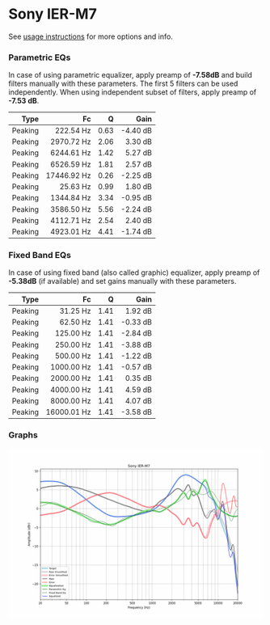 # Sony IER-M7
See [usage instructions](https://github.com/jaakkopasanen/AutoEq#usage) for more options and info.

### Parametric EQs
In case of using parametric equalizer, apply preamp of **-7.58dB** and build filters manually
with these parameters. The first 5 filters can be used independently.
When using independent subset of filters, apply preamp of **-7.53 dB**.

| Type    | Fc          |    Q | Gain     |
|--------:|------------:|-----:|---------:|
| Peaking | 222.54 Hz   | 0.63 | -4.40 dB |
| Peaking | 2970.72 Hz  | 2.06 | 3.30 dB  |
| Peaking | 6244.61 Hz  | 1.42 | 5.27 dB  |
| Peaking | 6526.59 Hz  | 1.81 | 2.57 dB  |
| Peaking | 17446.92 Hz | 0.26 | -2.25 dB |
| Peaking | 25.63 Hz    | 0.99 | 1.80 dB  |
| Peaking | 1344.84 Hz  | 3.34 | -0.95 dB |
| Peaking | 3586.50 Hz  | 5.56 | -2.24 dB |
| Peaking | 4112.71 Hz  | 2.54 | 2.40 dB  |
| Peaking | 4923.01 Hz  | 4.41 | -1.74 dB |

### Fixed Band EQs
In case of using fixed band (also called graphic) equalizer, apply preamp of **-5.38dB**
(if available) and set gains manually with these parameters.

| Type    | Fc          |    Q | Gain     |
|--------:|------------:|-----:|---------:|
| Peaking | 31.25 Hz    | 1.41 | 1.92 dB  |
| Peaking | 62.50 Hz    | 1.41 | -0.33 dB |
| Peaking | 125.00 Hz   | 1.41 | -2.84 dB |
| Peaking | 250.00 Hz   | 1.41 | -3.88 dB |
| Peaking | 500.00 Hz   | 1.41 | -1.22 dB |
| Peaking | 1000.00 Hz  | 1.41 | -0.57 dB |
| Peaking | 2000.00 Hz  | 1.41 | 0.35 dB  |
| Peaking | 4000.00 Hz  | 1.41 | 4.59 dB  |
| Peaking | 8000.00 Hz  | 1.41 | 4.07 dB  |
| Peaking | 16000.01 Hz | 1.41 | -3.58 dB |

### Graphs
![](./Sony%20IER-M7.png)